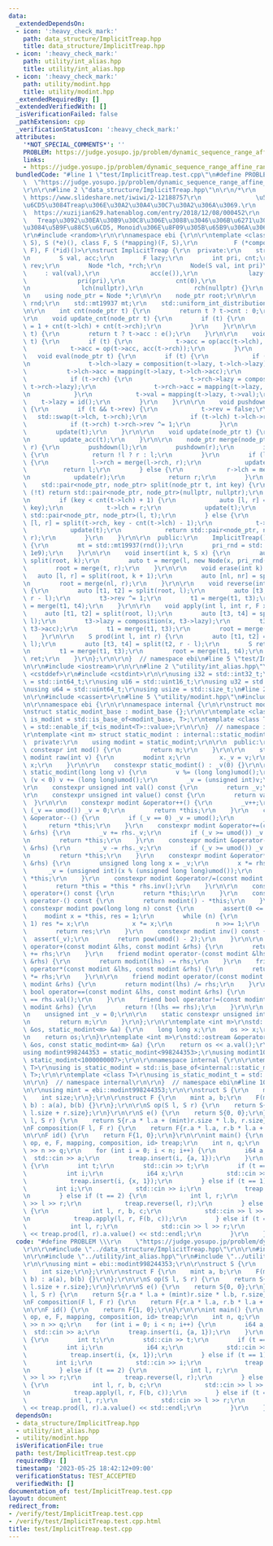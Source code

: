 ```yaml
---
data:
  _extendedDependsOn:
  - icon: ':heavy_check_mark:'
    path: data_structure/ImplicitTreap.hpp
    title: data_structure/ImplicitTreap.hpp
  - icon: ':heavy_check_mark:'
    path: utility/int_alias.hpp
    title: utility/int_alias.hpp
  - icon: ':heavy_check_mark:'
    path: utility/modint.hpp
    title: utility/modint.hpp
  _extendedRequiredBy: []
  _extendedVerifiedWith: []
  _isVerificationFailed: false
  _pathExtension: cpp
  _verificationStatusIcon: ':heavy_check_mark:'
  attributes:
    '*NOT_SPECIAL_COMMENTS*': ''
    PROBLEM: https://judge.yosupo.jp/problem/dynamic_sequence_range_affine_range_sum
    links:
    - https://judge.yosupo.jp/problem/dynamic_sequence_range_affine_range_sum
  bundledCode: "#line 1 \"test/ImplicitTreap.test.cpp\"\n#define PROBLEM \\\r\n  \
    \  \"https://judge.yosupo.jp/problem/dynamic_sequence_range_affine_range_sum\"\
    \r\n\r\n#line 2 \"data_structure/ImplicitTreap.hpp\"\n\r\n/*\r\n    reference:\
    \ https://www.slideshare.net/iwiwi/2-12188757\r\n               \u5B9F\u88C5\u65B9\
    \u6CD5\u3084Treap\u306E\u30A2\u30A4\u30C7\u30A2\u306A\u3069.\r\n             \
    \  https://xuzijian629.hatenablog.com/entry/2018/12/08/000452\r\n            \
    \   Treap\u3092\u30EA\u30B9\u30C8\u306E\u3088\u3046\u306B\u6271\u3046\u65B9\u6CD5\
    \u3084\u5B9F\u88C5\u6CD5, Monoid\u306E\u8F09\u305B\u65B9\u306A\u3069.\r\n*/\r\n\
    \r\n#include <random>\r\n\r\nnamespace ebi {\r\n\r\ntemplate <class S, S (*op)(S,\
    \ S), S (*e)(), class F, S (*mapping)(F, S),\r\n          F (*composition)(F,\
    \ F), F (*id)()>\r\nstruct ImplicitTreap {\r\n  private:\r\n    struct Node {\r\
    \n        S val, acc;\r\n        F lazy;\r\n        int pri, cnt;\r\n        bool\
    \ rev;\r\n        Node *lch, *rch;\r\n        Node(S val, int pri)\r\n       \
    \     : val(val),\r\n              acc(e()),\r\n              lazy(id()),\r\n\
    \              pri(pri),\r\n              cnt(0),\r\n              rev(false),\r\
    \n              lch(nullptr),\r\n              rch(nullptr) {}\r\n    };\r\n\r\
    \n    using node_ptr = Node *;\r\n\r\n    node_ptr root;\r\n\r\n    std::random_device\
    \ rnd;\r\n    std::mt19937 mt;\r\n    std::uniform_int_distribution<> pri_rnd;\r\
    \n\r\n    int cnt(node_ptr t) {\r\n        return t ? t->cnt : 0;\r\n    }\r\n\
    \r\n    void update_cnt(node_ptr t) {\r\n        if (t) {\r\n            t->cnt\
    \ = 1 + cnt(t->lch) + cnt(t->rch);\r\n        }\r\n    }\r\n\r\n    S acc(node_ptr\
    \ t) {\r\n        return t ? t->acc : e();\r\n    }\r\n\r\n    void update_acc(node_ptr\
    \ t) {\r\n        if (t) {\r\n            t->acc = op(acc(t->lch), t->val);\r\n\
    \            t->acc = op(t->acc, acc(t->rch));\r\n        }\r\n    }\r\n\r\n \
    \   void eval(node_ptr t) {\r\n        if (t) {\r\n            if (t->lch) {\r\
    \n                t->lch->lazy = composition(t->lazy, t->lch->lazy);\r\n     \
    \           t->lch->acc = mapping(t->lazy, t->lch->acc);\r\n            }\r\n\
    \            if (t->rch) {\r\n                t->rch->lazy = composition(t->lazy,\
    \ t->rch->lazy);\r\n                t->rch->acc = mapping(t->lazy, t->rch->acc);\r\
    \n            }\r\n            t->val = mapping(t->lazy, t->val);\r\n        \
    \    t->lazy = id();\r\n        }\r\n    }\r\n\r\n    void pushdown(node_ptr t)\
    \ {\r\n        if (t && t->rev) {\r\n            t->rev = false;\r\n         \
    \   std::swap(t->lch, t->rch);\r\n            if (t->lch) t->lch->rev ^= 1;\r\n\
    \            if (t->rch) t->rch->rev ^= 1;\r\n        }\r\n        eval(t);\r\n\
    \        update(t);\r\n    }\r\n\r\n    void update(node_ptr t) {\r\n        update_cnt(t);\r\
    \n        update_acc(t);\r\n    }\r\n\r\n    node_ptr merge(node_ptr l, node_ptr\
    \ r) {\r\n        pushdown(l);\r\n        pushdown(r);\r\n        if (!l || !r)\
    \ {\r\n            return !l ? r : l;\r\n        }\r\n        if (l->pri > r->pri)\
    \ {\r\n            l->rch = merge(l->rch, r);\r\n            update(l);\r\n  \
    \          return l;\r\n        } else {\r\n            r->lch = merge(l, r->lch);\r\
    \n            update(r);\r\n            return r;\r\n        }\r\n    }\r\n\r\n\
    \    std::pair<node_ptr, node_ptr> split(node_ptr t, int key) {\r\n        if\
    \ (!t) return std::pair<node_ptr, node_ptr>(nullptr, nullptr);\r\n        pushdown(t);\r\
    \n        if (key < cnt(t->lch) + 1) {\r\n            auto [l, r] = split(t->lch,\
    \ key);\r\n            t->lch = r;\r\n            update(t);\r\n            return\
    \ std::pair<node_ptr, node_ptr>(l, t);\r\n        } else {\r\n            auto\
    \ [l, r] = split(t->rch, key - cnt(t->lch) - 1);\r\n            t->rch = l;\r\n\
    \            update(t);\r\n            return std::pair<node_ptr, node_ptr>(t,\
    \ r);\r\n        }\r\n    }\r\n\r\n  public:\r\n    ImplicitTreap() : root(nullptr)\
    \ {\r\n        mt = std::mt19937(rnd());\r\n        pri_rnd = std::uniform_int_distribution<>(0,\
    \ 1e9);\r\n    }\r\n\r\n    void insert(int k, S x) {\r\n        auto [l, r] =\
    \ split(root, k);\r\n        auto t = merge(l, new Node(x, pri_rnd(mt)));\r\n\
    \        root = merge(t, r);\r\n    }\r\n\r\n    void erase(int k) {\r\n     \
    \   auto [l, r] = split(root, k + 1);\r\n        auto [nl, nr] = split(l, k);\r\
    \n        root = merge(nl, r);\r\n    }\r\n\r\n    void reverse(int l, int r)\
    \ {\r\n        auto [t1, t2] = split(root, l);\r\n        auto [t3, t4] = split(t2,\
    \ r - l);\r\n        t3->rev ^= 1;\r\n        t1 = merge(t1, t3);\r\n        root\
    \ = merge(t1, t4);\r\n    }\r\n\r\n    void apply(int l, int r, F x) {\r\n   \
    \     auto [t1, t2] = split(root, l);\r\n        auto [t3, t4] = split(t2, r -\
    \ l);\r\n        t3->lazy = composition(x, t3->lazy);\r\n        t3->acc = mapping(x,\
    \ t3->acc);\r\n        t1 = merge(t1, t3);\r\n        root = merge(t1, t4);\r\n\
    \    }\r\n\r\n    S prod(int l, int r) {\r\n        auto [t1, t2] = split(root,\
    \ l);\r\n        auto [t3, t4] = split(t2, r - l);\r\n        S ret = t3->acc;\r\
    \n        t1 = merge(t1, t3);\r\n        root = merge(t1, t4);\r\n        return\
    \ ret;\r\n    }\r\n};\r\n\r\n}  // namespace ebi\n#line 5 \"test/ImplicitTreap.test.cpp\"\
    \n\r\n#include <iostream>\r\n\r\n#line 2 \"utility/int_alias.hpp\"\n\r\n#include\
    \ <cstddef>\r\n#include <cstdint>\r\n\r\nusing i32 = std::int32_t;\r\nusing i64\
    \ = std::int64_t;\r\nusing u16 = std::uint16_t;\r\nusing u32 = std::uint32_t;\r\
    \nusing u64 = std::uint64_t;\r\nusing usize = std::size_t;\n#line 2 \"utility/modint.hpp\"\
    \n\r\n#include <cassert>\r\n#line 5 \"utility/modint.hpp\"\n#include <type_traits>\r\
    \n\r\nnamespace ebi {\r\n\r\nnamespace internal {\r\n\r\nstruct modint_base {};\r\
    \nstruct static_modint_base : modint_base {};\r\n\r\ntemplate <class T> using\
    \ is_modint = std::is_base_of<modint_base, T>;\r\ntemplate <class T> using is_modint_t\
    \ = std::enable_if_t<is_modint<T>::value>;\r\n\r\n}  // namespace internal\r\n\
    \r\ntemplate <int m> struct static_modint : internal::static_modint_base {\r\n\
    \  private:\r\n    using modint = static_modint;\r\n\r\n  public:\r\n    static\
    \ constexpr int mod() {\r\n        return m;\r\n    }\r\n\r\n    static constexpr\
    \ modint raw(int v) {\r\n        modint x;\r\n        x._v = v;\r\n        return\
    \ x;\r\n    }\r\n\r\n    constexpr static_modint() : _v(0) {}\r\n\r\n    constexpr\
    \ static_modint(long long v) {\r\n        v %= (long long)umod();\r\n        if\
    \ (v < 0) v += (long long)umod();\r\n        _v = (unsigned int)v;\r\n    }\r\n\
    \r\n    constexpr unsigned int val() const {\r\n        return _v;\r\n    }\r\n\
    \r\n    constexpr unsigned int value() const {\r\n        return val();\r\n  \
    \  }\r\n\r\n    constexpr modint &operator++() {\r\n        _v++;\r\n        if\
    \ (_v == umod()) _v = 0;\r\n        return *this;\r\n    }\r\n    constexpr modint\
    \ &operator--() {\r\n        if (_v == 0) _v = umod();\r\n        _v--;\r\n  \
    \      return *this;\r\n    }\r\n    constexpr modint &operator+=(const modint\
    \ &rhs) {\r\n        _v += rhs._v;\r\n        if (_v >= umod()) _v -= umod();\r\
    \n        return *this;\r\n    }\r\n    constexpr modint &operator-=(const modint\
    \ &rhs) {\r\n        _v -= rhs._v;\r\n        if (_v >= umod()) _v += umod();\r\
    \n        return *this;\r\n    }\r\n    constexpr modint &operator*=(const modint\
    \ &rhs) {\r\n        unsigned long long x = _v;\r\n        x *= rhs._v;\r\n  \
    \      _v = (unsigned int)(x % (unsigned long long)umod());\r\n        return\
    \ *this;\r\n    }\r\n    constexpr modint &operator/=(const modint &rhs) {\r\n\
    \        return *this = *this * rhs.inv();\r\n    }\r\n\r\n    constexpr modint\
    \ operator+() const {\r\n        return *this;\r\n    }\r\n    constexpr modint\
    \ operator-() const {\r\n        return modint() - *this;\r\n    }\r\n\r\n   \
    \ constexpr modint pow(long long n) const {\r\n        assert(0 <= n);\r\n   \
    \     modint x = *this, res = 1;\r\n        while (n) {\r\n            if (n &\
    \ 1) res *= x;\r\n            x *= x;\r\n            n >>= 1;\r\n        }\r\n\
    \        return res;\r\n    }\r\n    constexpr modint inv() const {\r\n      \
    \  assert(_v);\r\n        return pow(umod() - 2);\r\n    }\r\n\r\n    friend modint\
    \ operator+(const modint &lhs, const modint &rhs) {\r\n        return modint(lhs)\
    \ += rhs;\r\n    }\r\n    friend modint operator-(const modint &lhs, const modint\
    \ &rhs) {\r\n        return modint(lhs) -= rhs;\r\n    }\r\n    friend modint\
    \ operator*(const modint &lhs, const modint &rhs) {\r\n        return modint(lhs)\
    \ *= rhs;\r\n    }\r\n\r\n    friend modint operator/(const modint &lhs, const\
    \ modint &rhs) {\r\n        return modint(lhs) /= rhs;\r\n    }\r\n    friend\
    \ bool operator==(const modint &lhs, const modint &rhs) {\r\n        return lhs.val()\
    \ == rhs.val();\r\n    }\r\n    friend bool operator!=(const modint &lhs, const\
    \ modint &rhs) {\r\n        return !(lhs == rhs);\r\n    }\r\n\r\n  private:\r\
    \n    unsigned int _v = 0;\r\n\r\n    static constexpr unsigned int umod() {\r\
    \n        return m;\r\n    }\r\n};\r\n\r\ntemplate <int m>\r\nstd::istream &operator>>(std::istream\
    \ &os, static_modint<m> &a) {\r\n    long long x;\r\n    os >> x;\r\n    a = x;\r\
    \n    return os;\r\n}\r\ntemplate <int m>\r\nstd::ostream &operator<<(std::ostream\
    \ &os, const static_modint<m> &a) {\r\n    return os << a.val();\r\n}\r\n\r\n\
    using modint998244353 = static_modint<998244353>;\r\nusing modint1000000007 =\
    \ static_modint<1000000007>;\r\n\r\nnamespace internal {\r\n\r\ntemplate <class\
    \ T>\r\nusing is_static_modint = std::is_base_of<internal::static_modint_base,\
    \ T>;\r\n\r\ntemplate <class T>\r\nusing is_static_modint_t = std::enable_if_t<is_static_modint<T>::value>;\r\
    \n\r\n}  // namespace internal\r\n\r\n}  // namespace ebi\n#line 10 \"test/ImplicitTreap.test.cpp\"\
    \n\r\nusing mint = ebi::modint998244353;\r\n\r\nstruct S {\r\n    mint a;\r\n\
    \    int size;\r\n};\r\n\r\nstruct F {\r\n    mint a, b;\r\n    F(mint a, mint\
    \ b) : a(a), b(b) {}\r\n};\r\n\r\nS op(S l, S r) {\r\n    return S{l.a + r.a,\
    \ l.size + r.size};\r\n}\r\n\r\nS e() {\r\n    return S{0, 0};\r\n}\r\n\r\nS mapping(F\
    \ l, S r) {\r\n    return S{r.a * l.a + (mint)r.size * l.b, r.size};\r\n}\r\n\r\
    \nF composition(F l, F r) {\r\n    return F{r.a * l.a, r.b * l.a + l.b};\r\n}\r\
    \n\r\nF id() {\r\n    return F{1, 0};\r\n}\r\n\r\nint main() {\r\n    ebi::ImplicitTreap<S,\
    \ op, e, F, mapping, composition, id> treap;\r\n    int n, q;\r\n    std::cin\
    \ >> n >> q;\r\n    for (int i = 0; i < n; i++) {\r\n        i64 a;\r\n      \
    \  std::cin >> a;\r\n        treap.insert(i, {a, 1});\r\n    }\r\n    while (q--)\
    \ {\r\n        int t;\r\n        std::cin >> t;\r\n        if (t == 0) {\r\n \
    \           int i;\r\n            i64 x;\r\n            std::cin >> i >> x;\r\n\
    \            treap.insert(i, {x, 1});\r\n        } else if (t == 1) {\r\n    \
    \        int i;\r\n            std::cin >> i;\r\n            treap.erase(i);\r\
    \n        } else if (t == 2) {\r\n            int l, r;\r\n            std::cin\
    \ >> l >> r;\r\n            treap.reverse(l, r);\r\n        } else if (t == 3)\
    \ {\r\n            int l, r, b, c;\r\n            std::cin >> l >> r >> b >> c;\r\
    \n            treap.apply(l, r, F(b, c));\r\n        } else if (t == 4) {\r\n\
    \            int l, r;\r\n            std::cin >> l >> r;\r\n            std::cout\
    \ << treap.prod(l, r).a.value() << std::endl;\r\n        }\r\n    }\r\n}\n"
  code: "#define PROBLEM \\\r\n    \"https://judge.yosupo.jp/problem/dynamic_sequence_range_affine_range_sum\"\
    \r\n\r\n#include \"../data_structure/ImplicitTreap.hpp\"\r\n\r\n#include <iostream>\r\
    \n\r\n#include \"../utility/int_alias.hpp\"\r\n#include \"../utility/modint.hpp\"\
    \r\n\r\nusing mint = ebi::modint998244353;\r\n\r\nstruct S {\r\n    mint a;\r\n\
    \    int size;\r\n};\r\n\r\nstruct F {\r\n    mint a, b;\r\n    F(mint a, mint\
    \ b) : a(a), b(b) {}\r\n};\r\n\r\nS op(S l, S r) {\r\n    return S{l.a + r.a,\
    \ l.size + r.size};\r\n}\r\n\r\nS e() {\r\n    return S{0, 0};\r\n}\r\n\r\nS mapping(F\
    \ l, S r) {\r\n    return S{r.a * l.a + (mint)r.size * l.b, r.size};\r\n}\r\n\r\
    \nF composition(F l, F r) {\r\n    return F{r.a * l.a, r.b * l.a + l.b};\r\n}\r\
    \n\r\nF id() {\r\n    return F{1, 0};\r\n}\r\n\r\nint main() {\r\n    ebi::ImplicitTreap<S,\
    \ op, e, F, mapping, composition, id> treap;\r\n    int n, q;\r\n    std::cin\
    \ >> n >> q;\r\n    for (int i = 0; i < n; i++) {\r\n        i64 a;\r\n      \
    \  std::cin >> a;\r\n        treap.insert(i, {a, 1});\r\n    }\r\n    while (q--)\
    \ {\r\n        int t;\r\n        std::cin >> t;\r\n        if (t == 0) {\r\n \
    \           int i;\r\n            i64 x;\r\n            std::cin >> i >> x;\r\n\
    \            treap.insert(i, {x, 1});\r\n        } else if (t == 1) {\r\n    \
    \        int i;\r\n            std::cin >> i;\r\n            treap.erase(i);\r\
    \n        } else if (t == 2) {\r\n            int l, r;\r\n            std::cin\
    \ >> l >> r;\r\n            treap.reverse(l, r);\r\n        } else if (t == 3)\
    \ {\r\n            int l, r, b, c;\r\n            std::cin >> l >> r >> b >> c;\r\
    \n            treap.apply(l, r, F(b, c));\r\n        } else if (t == 4) {\r\n\
    \            int l, r;\r\n            std::cin >> l >> r;\r\n            std::cout\
    \ << treap.prod(l, r).a.value() << std::endl;\r\n        }\r\n    }\r\n}"
  dependsOn:
  - data_structure/ImplicitTreap.hpp
  - utility/int_alias.hpp
  - utility/modint.hpp
  isVerificationFile: true
  path: test/ImplicitTreap.test.cpp
  requiredBy: []
  timestamp: '2023-05-25 18:42:12+09:00'
  verificationStatus: TEST_ACCEPTED
  verifiedWith: []
documentation_of: test/ImplicitTreap.test.cpp
layout: document
redirect_from:
- /verify/test/ImplicitTreap.test.cpp
- /verify/test/ImplicitTreap.test.cpp.html
title: test/ImplicitTreap.test.cpp
---
```

